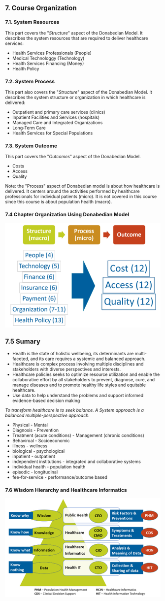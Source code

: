 
## 7. Course Organization

### 7.1. System Resources 

This part covers the "*Structure*" aspect of the Donabedian Model. It describes the system resources that are required to deliver healthcare services:

- Health Services Professionals (People)
- Medical Technologgy (Technology)
- Health Services Financing (Money)
- Health Policy

### 7.2. System Process

This part also covers the "*Structure*" aspect of the Donabedian Model. It describes the system structure or organization in which healthcare is delivered:
- Outpatient and primary care services (clinics)
- Inpatient Facilities and Services (hospitals)
- Managed Care and Integrated Organizations
- Long-Term Care
- Health Services for Special Populations

### 7.3. System Outcome

This part covers the "*Outcomes*" aspect of the Donabedian Model. 
- Costs
- Access
- Quality

Note: the "Process" aspect of Donabedian model is about how healthcare is delivered. 
It centers around the activities performed by healthcare professionals for individual patients (micro). 
It is not covered in this course since this course is about population health (macro).

### 7.4 Chapter Organization Using Donabedian Model
![](images/healthcare-Shi-Singh.PNG)

## 7.5 Sumary
- Health is the state of holistic wellbeing, its determinants are multi-faceted, and its care requires a systemic and balanced approach.
- Healthcare is complex process involving multiple disciplines and stakeholders with diverse perspectives and interests.
- Healthcare policies seeks to optimize resource utilization and enable the collaborative effort by all stakeholders to prevent, diagnose, cure, and manage diseases and to promote healthy life styles and equitable healthcare. 
- Use data to help understand the problems and support informed evidence-based decision making

*To transform healthcare is to seek balance. A System approach is a balanced multiple-perspective approach.*
- Physical - Mental
- Diagnosis - Prevention
- Treatment (acute conditions) - Management (chronic conditions)
- Behaviroal - Socioeconomic
- illness - wellness
- biological - psychological
- inpatient - outpatient
- independent institutions - integrated and collaborative systems
- individual health - population health
- episodic - longitudinal
- fee-for-service - performance/outcome based

### 7.6 Wisdom Hierarchy and Healthcare Informatics 
![](images/healthcare-informatics.png)
